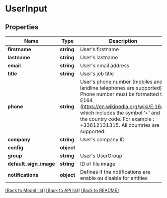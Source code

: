# UserInput

## Properties
Name | Type | Description | Notes
------------ | ------------- | ------------- | -------------
**firstname** | **string** | User&#x27;s firstname | 
**lastname** | **string** | User&#x27;s lastname | 
**email** | **string** | User&#x27;s email address | 
**title** | **string** | User&#x27;s job title | [optional] 
**phone** | **string** | User&#x27;s phone number (mobiles and landline telephones are supported). Phone number must be formatted to E164 (https://en.wikipedia.org/wiki/E.164) which includes the symbol &#x27;+&#x27; and the country code. For example : +33612131315. All countries are supported. | [optional] 
**company** | **string** | User&#x27;s company ID | 
**config** | **object** |  | [optional] 
**group** | **string** | User&#x27;s UserGroup | [optional] 
**default_sign_image** | **string** | ID of file image | [optional] 
**notifications** | **object** | Defines if the notifications are enable ou disable for entities | [optional] 

[[Back to Model list]](../README.md#documentation-for-models) [[Back to API list]](../README.md#documentation-for-api-endpoints) [[Back to README]](../README.md)

